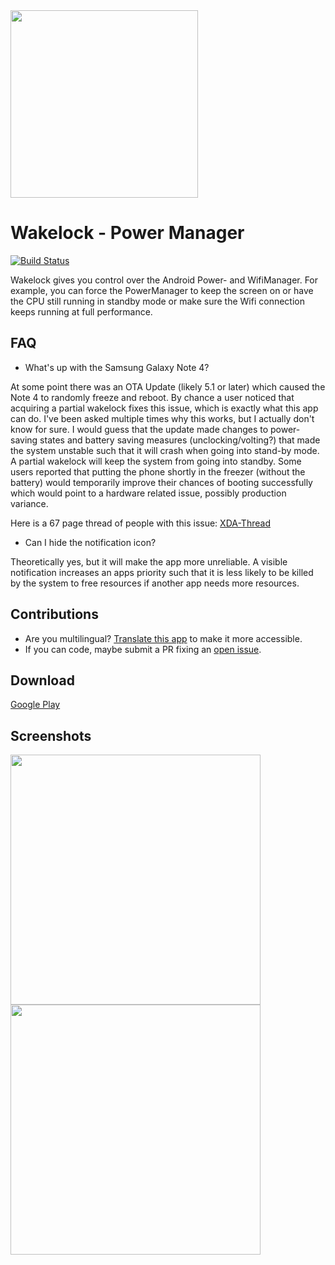 <img src="https://user-images.githubusercontent.com/1439229/44613748-affbdb00-a818-11e8-8a01-213e77638d14.png" width="300">

# Wakelock - Power Manager
[![Build Status](https://travis-ci.org/d4rken/wakelock-revamp.svg?branch=dev)](https://travis-ci.org/d4rken/wakelock-revamp)

Wakelock gives you control over the Android Power- and WifiManager.
For example, you can force the PowerManager to keep the screen on or have the CPU still running in standby mode or make sure the Wifi connection keeps running at full performance.

## FAQ

* What's up with the Samsung Galaxy Note 4?

At some point there was an OTA Update (likely 5.1 or later) which caused the Note 4 to randomly freeze and reboot. By chance a user noticed that acquiring a partial wakelock fixes this issue, which is exactly what this app can do. I've been asked multiple times why this works, but I actually don't know for sure. I would guess that the update made changes to power-saving states and battery saving measures (unclocking/volting?) that made the system unstable such that it will crash when going into stand-by mode. A partial wakelock will keep the system from going into standby. Some users reported that putting the phone shortly in the freezer (without the battery) would temporarily improve their chances of booting successfully which would point to a hardware related issue, possibly production variance.


Here is a 67 page thread of people with this issue: [XDA-Thread](https://forum.xda-developers.com/note-4/help/note-4-freezing-restarting-t3348821)

* Can I hide the notification icon?

Theoretically yes, but it will make the app more unreliable. A visible notification increases an apps priority such that it is less likely to be killed by the system to free resources if another app needs more resources.


## Contributions
* Are you multilingual? [Translate this app](https://crowdin.com/project/wakelock) to make it more accessible.
* If you can code, maybe submit a PR fixing an [open issue](https://github.com/d4rken/wakelock-revamp/issues).

## Download
[Google Play](https://play.google.com/store/apps/details?id=eu.thedarken.wldonate)

## Screenshots
<img src="https://user-images.githubusercontent.com/1439229/44613749-b0947180-a818-11e8-8dd4-cf4c28414aaa.png" width="400"><img src="https://user-images.githubusercontent.com/1439229/44613750-b0947180-a818-11e8-8e71-9d5345154b74.png" width="400">
